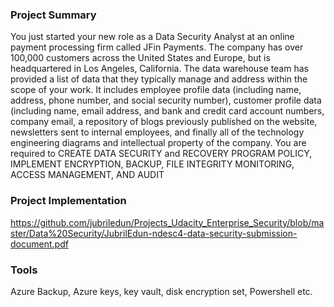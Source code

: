 ### Project Summary <br>
You just started your new role as a Data Security Analyst at an online payment processing firm called JFin Payments. The company has over 100,000 customers across the United States and Europe, but is headquartered in Los Angeles, California.
The data warehouse team has provided a list of data that they typically manage and address within the scope of your work. It includes employee profile data (including name, address, phone number, and social security number), customer profile data (including name, email address, and bank and credit card account numbers, company email, a repository of blogs previously published on the website, newsletters sent to internal employees, and finally all of the technology engineering diagrams and intellectual property of the company. 
You are required to CREATE DATA SECURITY and RECOVERY PROGRAM POLICY, IMPLEMENT ENCRYPTION, BACKUP, FILE INTEGRITY MONITORING, ACCESS MANAGEMENT, AND AUDIT 

### Project Implementation
https://github.com/jubriledun/Projects_Udacity_Enterprise_Security/blob/master/Data%20Security/JubrilEdun-ndesc4-data-security-submission-document.pdf

### Tools <br>
Azure Backup, Azure keys, key vault, disk encryption set, Powershell etc.



 
